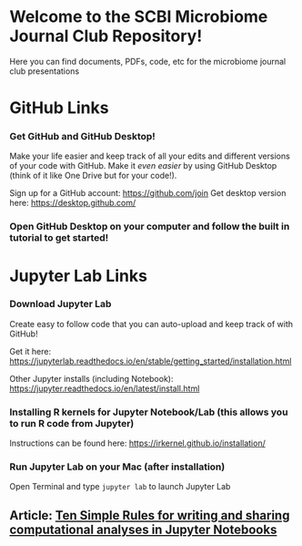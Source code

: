 # Welcome to the SCBI Microbiome Journal Club Repository!
 Here you can find documents, PDFs, code, etc for the microbiome journal club presentations
 
 # GitHub Links
 
 ### Get GitHub and GitHub Desktop! 
 Make your life easier and keep track of all your edits and different versions of your code with GitHub. Make it _even easier_ by using GitHub Desktop (think of it like One Drive but for your code!).
 
 Sign up for a GitHub account: https://github.com/join
 Get desktop version here: https://desktop.github.com/
 
 ### Open GitHub Desktop on your computer and follow the built in tutorial to get started!
 
 

# Jupyter Lab Links

### Download Jupyter Lab
 Create easy to follow code that you can auto-upload and keep track of with GitHub!
 
 Get it here: https://jupyterlab.readthedocs.io/en/stable/getting_started/installation.html
 
 Other Jupyter installs (including Notebook): https://jupyter.readthedocs.io/en/latest/install.html
 
 ### Installing R kernels for Jupyter Notebook/Lab (this allows you to run R code from Jupyter)
 Instructions can be found here: https://irkernel.github.io/installation/
 
 ### Run Jupyter Lab on your Mac (after installation)
 
 Open Terminal and type
 ```jupyter lab``` 
to launch Jupyter Lab


## Article: [Ten Simple Rules for writing and sharing computational analyses in Jupyter Notebooks](https://journals.plos.org/ploscompbiol/article?id=10.1371%2Fjournal.pcbi.1007007)
